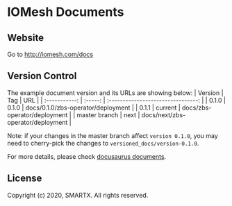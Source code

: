 # IOMesh Documents

## Website

Go to http://iomesh.com/docs



## Version Control

The example document version and its URLs are showing below:
|    Version    |   Tag   |                URL                 |
| :-----------: | :-----: | :--------------------------------: |
|     0.1.0     |  0.1.0  | docs/0.1.0/zbs-operator/deployment |
|     0.1.1     | current |    docs/zbs-operator/deployment    |
| master branch |  next   | docs/next/zbs-operator/deployment  |

Note: if your changes in the master branch affect `version 0.1.0`, you may need to cherry-pick the changes to `versioned_docs/version-0.1.0`.

For more details, please check [docusaurus documents](https://docusaurus.io/docs/en/versioning).



## License

Copyright (c) 2020, SMARTX. All rights reserved.